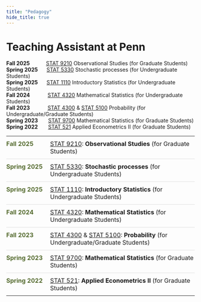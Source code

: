```yaml
---
title: "Pedagogy"
hide_title: true
---
```


# Teaching Assistant at Penn

**Fall 2025**&nbsp;&nbsp;&nbsp;&nbsp;&nbsp;&nbsp;&nbsp;&nbsp;&nbsp;&nbsp;&nbsp;[STAT 9210](/docs/course_syllabi/STAT9210.pdf) Observational Studies (for Graduate Students) <br>
**Spring 2025**&nbsp;&nbsp;&nbsp;&nbsp;&nbsp;&nbsp;[STAT 5330](/docs/course_syllabi/stat5330.pdf) Stochastic processes (for Undergraduate Students) <br>
**Spring 2025**&nbsp;&nbsp;&nbsp;&nbsp;&nbsp;&nbsp;[STAT 1110](/docs/course_syllabi/stat1110.pdf) Introductory Statistics (for Undergraduate Students) <br>
**Fall 2024**&nbsp;&nbsp;&nbsp;&nbsp;&nbsp;&nbsp;&nbsp;&nbsp;&nbsp;&nbsp;&nbsp; [STAT 4320](/docs/course_syllabi/stat4320.pdf) Mathematical Statistics (for Undergraduate Students) <br>
**Fall 2023**&nbsp;&nbsp;&nbsp;&nbsp;&nbsp;&nbsp;&nbsp;&nbsp;&nbsp;&nbsp;&nbsp; [STAT 4300](/docs/course_syllabi/STAT4300.pdf) & [STAT 5100](/docs/course_syllabi/stat5100.pdf) Probability (for Undergraduate/Graduate Students) <br>
**Spring 2023**&nbsp;&nbsp;&nbsp;&nbsp;&nbsp;&nbsp;  [STAT 9700](/docs/course_syllabi/stat9700.pdf) Mathematical Statistics (for Graduate Students) <br>
**Spring 2022**&nbsp;&nbsp;&nbsp;&nbsp;&nbsp;&nbsp; [STAT 521](/docs/course_syllabi/stat521.pdf) Applied Econometrics II (for Graduate Students) <br>

<style>
    :root {
        --olive-color: #556B2F; /* Define a CSS variable for the olive color */
    }
    
    /* Style the table to remove borders and padding */
    .ta-table td {
        border: none;
        padding: 10px 0;
        vertical-align: top; /* Align content to the top of the cell */
    }
    
    .ta-table {
        border-collapse: collapse; /* Prevents gaps between cells */
        width: 100%;
    }

    /* Style the first column specifically for the year and semester text */
    .ta-table td:first-child {
        font-weight: bold;
        color: var(--olive-color);
        padding-right: 20px; /* Add some space between the columns */
        white-space: nowrap; /* Prevent the text from wrapping */
    }
/*     .ta-table td:last-child {
        white-space: nowrap;
    } */
    
/*     /* Add a border to the bottom of each row for separation */
    .ta-table tr:not(:last-child) {
        border-bottom: 1px solid #ddd;
    } */

/*     /* Style the link text */
    .ta-table a {
        color: var(--olive-color); /* Make links the same color as the header */
        text-decoration: none; /* Remove the underline */
    } */
    .ta-table a:hover {
        text-decoration: underline; /* Add underline on hover for usability */
    }
</style>

<table class="ta-table">
    <tbody>
        <tr>
            <td>Fall 2025</td>
            <td><a href="/docs/course_syllabi/stat9210.pdf">STAT 9210</a>: <strong>Observational Studies</strong> (for Graduate Students)</td>
        </tr>
        <tr>
            <td>Spring 2025</td>
            <td><a href="/docs/course_syllabi/stat5330.pdf">STAT 5330</a>: <strong>Stochastic processes</strong> (for Undergraduate Students)</td>
        </tr>
        <tr>
            <td>Spring 2025</td>
            <td><a href="/docs/course_syllabi/stat1110.pdf">STAT 1110</a>: <strong>Introductory Statistics</strong> (for Undergraduate Students)</td>
        </tr>
        <tr>
            <td>Fall 2024</td>
            <td><a href="/docs/course_syllabi/stat4320.pdf">STAT 4320</a>: <strong>Mathematical Statistics</strong> (for Undergraduate Students)</td>
        </tr>
        <tr>
            <td>Fall 2023</td>
            <td><a href="/docs/course_syllabi/STAT4300.pdf">STAT 4300</a> & <a href="/docs/course_syllabi/stat5100.pdf">STAT 5100</a>: <strong>Probability</strong> (for Undergraduate/Graduate Students)</td>
        </tr>
        <tr>
            <td>Spring 2023</td>
            <td><a href="/docs/course_syllabi/stat9700.pdf">STAT 9700</a>: <strong>Mathematical Statistics</strong> (for Graduate Students)</td>
        </tr>
        <tr>
            <td>Spring 2022</td>
            <td><a href="/docs/course_syllabi/stat521.pdf">STAT 521</a>: <strong>Applied Econometrics II</strong> (for Graduate Students)</td>
        </tr>
    </tbody>
</table>


<!-- Add a style tag with CSS to control the layout -->
<style>
  .content-container {
    display: flex;
    align-items: flex-start;
  }
  .text-container {
    flex-grow: 1;
  }

  .side-image {
    margin-top: 5px;
    margin-left: 30px; /* Adjust the space between the image and the text */
    max-width: 40%; /* Adjust the width of the image */
    border-radius: 2%; /* Make the image circular */
    overflow: hidden; /* Hide anything outside of the circle */
  }

  /* Responsive design for smaller screens */
  @media (max-width: 768px) {
    .side-image {
      max-width: 100%;
      margin-left: 0;
      margin-bottom: 20px;
    }

    .content-container {
      flex-direction: column;
    }
  }
</style>
